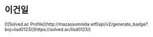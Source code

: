 <h1> 이건일 </h1>
[![Solved.ac Profile](http://mazassumnida.wtf/api/v2/generate_badge?boj=lisd0123)](https://solved.ac/lisd0123/)

